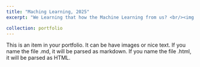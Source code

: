 ```yaml
---
title: "Maching Learning, 2025"
excerpt: "We Learning that how the Machine Learning from us? <br/><img src='/images/Chikens02.jpg'>"

collection: portfolio
---
```


This is an item in your portfolio. It can be have images or nice text. If you name the file .md, it will be parsed as markdown. If you name the file .html, it will be parsed as HTML. 
